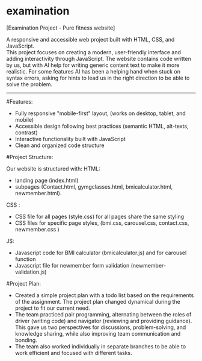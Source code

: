 # examination

[Examination Project - Pure fitness website]

A responsive and accessible web project built with HTML, CSS, and JavaScript.  
This project focuses on creating a modern, user-friendly interface and adding interactivity through JavaScript.
The website contains code written by us, but with AI help for writing generic content text to make it more realistic.
For some features AI has been a helping hand when stuck on syntax errors, asking for hints to lead us in the right direction to be able to solve the problem. 

---

#Features:

- Fully responsive "mobile-first" layout, (works on desktop, tablet, and mobile) 
- Accessible design following best practices (semantic HTML, alt-texts, contrast)  
- Interactive functionality built with JavaScript  
- Clean and organized code structure 

#Project Structure:

Our website is structured with:
HTML:
- landing page (index.html) 
- subpages (Contact.html, gymgclasses.html, bmicalculator.html, newmember.html).

CSS :
- CSS file for all pages (style.css) for all pages share the same styling
- CSS files for specific page styles, (bmi.css, carousel.css, contact.css, newmember.css )

JS:
- Javascript code for BMI calculator (bmicalculator.js) and for carousel function
- Javascript file for newmember form validation (newmember-validation.js)

#Project Plan:

- Created a simple project plan with a todo list based on the requirements of the assignment. The project plan changed dynamical during the project to fit our current need. 
- The team practiced pair programming, alternating between the roles of driver (writing code) and navigator (reviewing and providing guidance). This gave us two perspectives for discussions, problem-solving, and knowledge sharing, while also improving team communication and bonding.
- The team also worked individually in separate branches to be able to work efficient and focused with different tasks.
 


